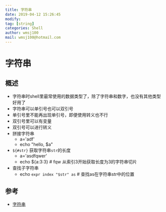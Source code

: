 ```yaml
---
title: 字符串
date: 2019-04-12 15:26:45	
modify: 
tag: [string]
categories: Shell
author: wmsj100
mail: wmsj100@hotmail.com
---
```


# 字符串

## 概述
- 字符串时shell里最常使用的数据类型了，除了字符串和数字，也没有其他类型好用了
- 字符串可以单引号也可以双引号
- 单引号里不能再出现单引号，即便使用转义也不行
- 双引号里可以有变量
- 双引号可以进行转义
- 拼接字符串 
	- a='adf'
	- echo "hello, $a"
- `${#str}` 获取字符串`str`的长度
	- a='asdfqwer'
	- echo ${a:3:3} # fqw 从索引3开始获取长度为3的字符串切片
- 查找子字符串
	- echo `expr index "$str" as` # 查找as在字符串str中的位置

## 参考
- [字符串](http://c.biancheng.net/cpp/view/7001.html)
